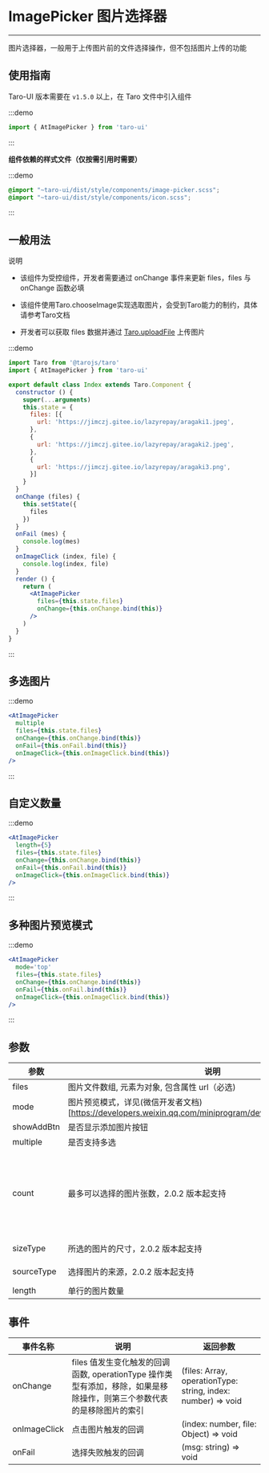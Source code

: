 # ImagePicker 图片选择器

---
图片选择器，一般用于上传图片前的文件选择操作，但不包括图片上传的功能

## 使用指南

Taro-UI 版本需要在 `v1.5.0` 以上，在 Taro 文件中引入组件

:::demo
```js
import { AtImagePicker } from 'taro-ui'
```
:::

**组件依赖的样式文件（仅按需引用时需要）**

:::demo
```scss
@import "~taro-ui/dist/style/components/image-picker.scss";
@import "~taro-ui/dist/style/components/icon.scss";
```
:::

## 一般用法

说明

* 该组件为受控组件，开发者需要通过 onChange 事件来更新 files，files 与 onChange 函数必填

* 该组件使用Taro.chooseImage实现选取图片，会受到Taro能力的制约，具体请参考Taro文档

* 开发者可以获取 files 数据并通过 [Taro.uploadFile](https://developers.weixin.qq.com/miniprogram/dev/api/network/upload/wx.uploadFile.html) 上传图片

:::demo

```jsx
import Taro from '@tarojs/taro'
import { AtImagePicker } from 'taro-ui'

export default class Index extends Taro.Component {
  constructor () {
    super(...arguments)
    this.state = {
      files: [{
        url: 'https://jimczj.gitee.io/lazyrepay/aragaki1.jpeg',
      },
      {
        url: 'https://jimczj.gitee.io/lazyrepay/aragaki2.jpeg',
      },
      {
        url: 'https://jimczj.gitee.io/lazyrepay/aragaki3.png',
      }]
    }
  }
  onChange (files) {
    this.setState({
      files
    })
  }
  onFail (mes) {
    console.log(mes)
  }
  onImageClick (index, file) {
    console.log(index, file)
  }
  render () {
    return (
      <AtImagePicker
        files={this.state.files}
        onChange={this.onChange.bind(this)}
      />
    )
  }
}

```

:::

## 多选图片

:::demo

```jsx
<AtImagePicker
  multiple
  files={this.state.files}
  onChange={this.onChange.bind(this)}
  onFail={this.onFail.bind(this)}
  onImageClick={this.onImageClick.bind(this)}
/>
```

:::

## 自定义数量

:::demo

```jsx
<AtImagePicker
  length={5}
  files={this.state.files}
  onChange={this.onChange.bind(this)}
  onFail={this.onFail.bind(this)}
  onImageClick={this.onImageClick.bind(this)}
/>
```

:::

## 多种图片预览模式

:::demo

```jsx
<AtImagePicker
  mode='top'
  files={this.state.files}
  onChange={this.onChange.bind(this)}
  onFail={this.onFail.bind(this)}
  onImageClick={this.onImageClick.bind(this)}
/>
```

:::

## 参数

| 参数       | 说明       | 类型    | 可选值    | 默认值   |
| ---------- | -------- | ------- | -------- | -------- |
| files | 图片文件数组, 元素为对象, 包含属性 url（必选) | Array  | - | [] |
| mode | 图片预览模式，详见(微信开发者文档)[https://developers.weixin.qq.com/miniprogram/dev/component/image.html] | String  | ```'scaleToFill'|'aspectFit'|'aspectFill'|'widthFix'|'top'|'bottom'|'center'|'left'|'right'|'top left'|'top right'|'bottom left'|'bottom right'``` | aspectFill |
| showAddBtn | 是否显示添加图片按钮 | Boolean  | - | true |
| multiple | 是否支持多选 | Boolean  | - | false |
| count | 最多可以选择的图片张数，2.0.2 版本起支持 | Number  | 0 ～ 99 | 默认为1，当multiple为true时候，为99，此选项设置和multiple冲突时，以该项优先 |
| sizeType | 所选的图片的尺寸，2.0.2 版本起支持 | Array  | - | ['original', 'compressed'] |
| sourceType | 选择图片的来源，2.0.2 版本起支持 | Array  | - | ['album', 'camera'] |
| length | 单行的图片数量 | Number  | - | 4 |

## 事件

| 事件名称 | 说明          | 返回参数  |
|---------- |-------------- |---------- |
| onChange | files 值发生变化触发的回调函数, operationType 操作类型有添加，移除，如果是移除操作，则第三个参数代表的是移除图片的索引 | (files: Array, operationType: string, index: number) => void  |
| onImageClick | 点击图片触发的回调 | (index: number, file: Object) => void |
| onFail | 选择失败触发的回调 | (msg: string) => void|
